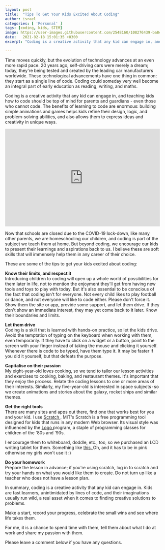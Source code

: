 ```yaml
---
layout: post
title:  "Tips To Get Your Kids Excited About Coding"
author: israel
categories: [ 'Personal' ]
tags: [coding, kids, STEM]
image: https://user-images.githubusercontent.com/2548160/108276439-ba8c5680-716f-11eb-9cf0-b0823c12eba1.jpg
date:   2021-02-18 15:01:35 +0300
excerpt: "Coding is a creative activity that any kid can engage in, and teaching kids how to code should be top of mind for parents and guardians. Here are some of the tips to get your kids excited about coding"

---
```


Time moves quickly, but the evolution of technology advances at an even more rapid pace. 20 years ago, self-driving cars were merely a dream; today, they're being tested and created by the leading car manufacturers worldwide. These technological advancements have one thing in common: they start as a single line of code. Coding could someday very well become an integral part of early education as reading, writing, and maths.

Coding is a creative activity that any kid can engage in, and teaching kids how to code should be top of mind for parents and guardians - even those who cannot code. The benefits of learning to code are enormous: building simple animations and games helps kids refine their design, logic, and problem-solving abilities, and also allows them to express ideas and creativity in unique ways.

 <p style="position: relative; padding: 30px 0px 57% 0px; height: 0; overflow: hidden;">
 <iframe src="https://www.youtube.com/embed/UCgDUlSpPLo" width="100%" height="100%" frameborder="0" allow="accelerometer; autoplay; clipboard-write; encrypted-media; gyroscope; picture-in-picture" style="display: block; margin: 0px auto; position: absolute; top: 0; left: 0;"></iframe>
 </p>

Now that schools are closed due to the COVID-19 lock-down, like many other parents, we are homeschooling our children, and coding is part of the subject we teach them at home. But beyond coding, we encourage our kids to present their learnings and aspirations back to us. I believe these are soft skills that will immensely help them in any career of their choice.

These are some of the tips to get your kids excited about coding:

<b> Know their limits, and respect it </b><br>
Introducing children to coding will open up a whole world of possibilities for them later in life, not to mention the enjoyment they'll get from having new tools and toys to play with today. But it's also essential to be conscious of the fact that coding isn't for everyone. Not every child likes to play football or dance, and not everyone will like to code either. Please don't force it. Show them the site or app, provide some support, and let them drive. If they don't show an immediate interest, they may yet come back to it later.  Know their boundaries and limits.

<b> Let them drive </b><br>
Coding is a skill that is learned with hands-on practice, so let the kids drive. Avoid the temptation of typing on the keyboard when working with them, even temporarily. If they have to click on a widget or a button, point to the screen with your finger instead of taking the mouse and clicking it yourself. Whenever there is code to be typed, have them type it. It may be faster if you did it yourself, but that defeats the purpose.

<b> Capitalise on their passion </b><br>
My eight-year-old loves cooking, so we tend to tailor our lesson activities and exercises to cooking, baking, and restaurant themes. It's important that they enjoy the process. Relate the coding lessons to one or more areas of their interests. Similarly, my five-year-old is interested in space subjects - so we create animations and stories about the galaxy, rocket ships and similar themes.

<b> Get the right tools </b><br>
There are many sites and apps out there, find one that works best for you and your kid. I use <a href="https://scratch.mit.edu/" target="_blank"> Scratch </a>.   MIT's Scratch is a free programming tool designed for kids that runs in any modern Web browser. Its visual style was influenced by the <a href="https://en.wikipedia.org/wiki/Logo_(programming_language)" target="_blank">Logo </a> program, a staple of programming classes for children of the '80s and '90s.

I encourage them to whiteboard, doddle, etc., too, so we purchased an LCD writing tablet for them. Something like <a href="https://www.amazon.co.uk/gp/product/B08FR3247M/ref=ppx_yo_dt_b_asin_title_o06_s00?ie=UTF8&psc=1" target="_blank" > this. </a> Oh, and it has to be in pink otherwise my girls won't use it :)  

<b> Do your homework </b><br>
Prepare the lesson in advance; if you're using scratch, log in to scratch and try your hands on what you would like them to create. Do not turn up like a teacher who does not have a lesson plan.

In summary, coding is a creative activity that any kid can engage in.  Kids are fast learners, unintimidated by lines of code, and their imaginations usually run wild, a real asset when it comes to finding creative solutions to problems.

Make a start, record your progress, celebrate the small wins and see where life takes them.

For me, it is a chance to spend time with them, tell them about what I do at work and share my passion with them.

Please leave a comment below if you have any questions.
